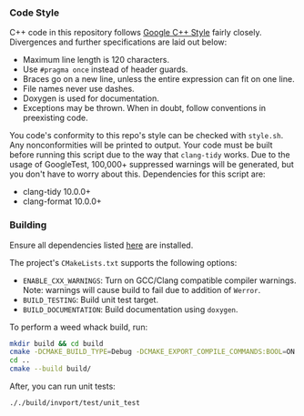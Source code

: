 ### Code Style
C++ code in this repository follows [Google C++ Style](https://google.github.io/styleguide/cppguide.html) fairly closely. Divergences and further specifications are laid out below:
* Maximum line length is 120 characters.
* Use `#pragma once` instead of header guards.
* Braces go on a new line, unless the entire expression can fit on one line.
* File names never use dashes.
* Doxygen is used for documentation.
* Exceptions may be thrown.
When in doubt, follow conventions in preexisting code.

You code's conformity to this repo's style can be checked with `style.sh`. Any nonconformities will be printed to output. Your code must be built before running this script due to the way that `clang-tidy` works. Due to the usage of GoogleTest, 100,000+ suppressed warnings will be generated, but you don't have to worry about this. Dependencies for this script are:
* clang-tidy 10.0.0+
* clang-format 10.0.0+

### Building
Ensure all dependencies listed [here](../README.md#Dependencies) are installed.

The project's `CMakeLists.txt` supports the following options:
* `ENABLE_CXX_WARNINGS`: Turn on GCC/Clang compatible compiler warnings. Note: warnings will cause build to fail due to addition of `Werror`.
* `BUILD_TESTING`: Build unit test target.
* `BUILD_DOCUMENTATION`: Build documentation using `doxygen`.

To perform a weed whack build, run:
```bash
mkdir build && cd build
cmake -DCMAKE_BUILD_TYPE=Debug -DCMAKE_EXPORT_COMPILE_COMMANDS:BOOL=ON -DBUILD_DOCUMENTATION:BOOL=ON -DBUILD_TESTING:BOOL=ON -DENABLE_CXX_WARNINGS:BOOL=ON ..
cd ..
cmake --build build/
```
After, you can run unit tests:
```bash
././build/invport/test/unit_test
```